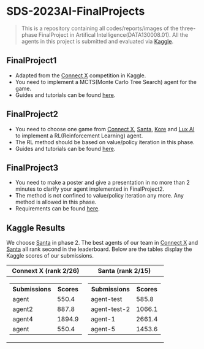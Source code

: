 # SDS-2023AI-FinalProjects
> This is a repository containing all codes/reports/images of the three-phase FinalProject in Artifical Intelligence(DATA130008.01). All the agents in this project is submitted and evaluated via [Kaggle](https://www.kaggle.com/).

## FinalProject1
- Adapted from the [Connect X](https://www.kaggle.com/c/connectx) competition in Kaggle.
- You need to implement a MCTS(Monte Carlo Tree Search) agent for the game.
- Guides and tutorials can be found [here](https://github.com/Dasher-mango/SDS-2023AI-FinalProjects/tree/main/FinalProject1/guide). 

## FinalProject2
- You need to choose one game from [Connect X](https://www.kaggle.com/c/connectx), [Santa](https://www.kaggle.com/competitions/santa-2020), [Kore](https://www.kaggle.com/competitions/kore-2022) and [Lux AI](https://www.kaggle.com/c/lux-ai-2021) to implement a RL(Reinforcement Learning) agent.
- The RL method should be based on value/policy iteration in this phase.
- Guides and tutorials can be found [here](https://github.com/Dasher-mango/SDS-2023AI-FinalProjects/tree/main/FinalProject2/tutorial). 

## FinalProject3
- You need to make a poster and give a presentation in no more than 2 minutes to clarify your agent implemented in FinalProject2.
- The method is not confined to value/policy iteration any more. Any method is allowed in this phase.
- Requirements can be found [here](https://github.com/Dasher-mango/SDS-2023AI-FinalProjects/blob/main/FinalProject3/Final%20Project%20presentation.pdf).

## Kaggle Results
We choose [Santa](https://www.kaggle.com/competitions/santa-2020) in phase 2. The best agents of our team in [Connect X](https://www.kaggle.com/c/connectx) and  [Santa](https://www.kaggle.com/competitions/santa-2020) all rank second in the leaderboard. Below are the tables display the Kaggle scores of our submissions.

|Connext X (rank 2/26)|Santa (rank 2/15)|
|--|--|
|<table> <tr><th>Submissions</th><th>Scores</th></tr><tr><td>agent</td><td>550.4</td></tr><tr><td>agent2</td><td>887.8</td></tr><tr><td>agent4</td><td>1894.9</td></tr><tr><td>agent</td><td>550.4</td></tr> </table>| <table> <tr><th>Submissions</th><th>Scores</th></tr><tr><td>agent-test</td><td>585.8</td></tr><tr><td>agent-test-2</td><td>1066.1</td></tr><tr><td>agent-1</td><td>2661.4</td></tr><tr><td>agent-5</td><td>1453.6</td></tr> </table>|

